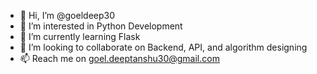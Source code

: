 - 👋 Hi, I’m @goeldeep30
- 👀 I’m interested in Python Development
- 🌱 I’m currently learning Flask
- 💞️ I’m looking to collaborate on Backend, API, and algorithm designing
- 📫 Reach me on goel.deeptanshu30@gmail.com

<!---
goeldeep30/goeldeep30 is a ✨ special ✨ repository because its `README.md` (this file) appears on your GitHub profile.
You can click the Preview link to take a look at your changes.
--->

